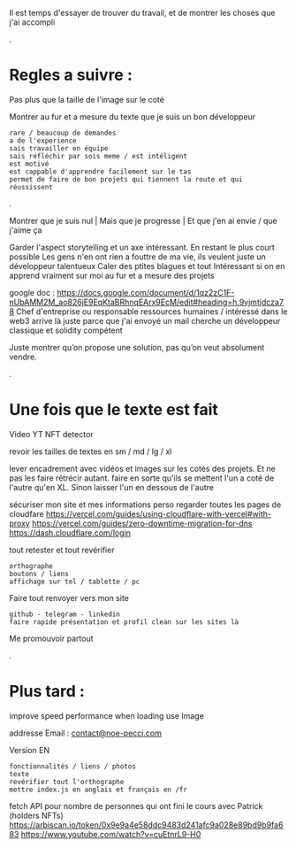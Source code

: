 Il est temps d'essayer de trouver du travail, et de montrer les choses que j'ai accompli

.

# Regles a suivre :

Pas plus que la taille de l'image sur le coté

Montrer au fur et a mesure du texte que je suis un bon développeur

    rare / beaucoup de demandes
    a de l'experience
    sais travailler en équipe
    sais réfléchir par sois meme / est intéligent
    est motivé
    est cappable d'apprendre facilement sur le tas
    permet de faire de bon projets qui tiennent la route et qui réussissent

.

Montrer que je suis nul | Mais que je progresse | Et que j'en ai envie / que j'aime ça

Garder l'aspect storytelling et un axe intéressant. En restant le plus court possible
Les gens n'en ont rien a fouttre de ma vie, ils veulent juste un développeur talentueux
Caler des ptites blagues et tout
Intéressant si on en apprend vraiment sur moi au fur et a mesure des projets

google doc : https://docs.google.com/document/d/1qz2zC1F-nUbAMM2M_ao826jE9EqKtaBRhnqEArx9EcM/edit#heading=h.9vjmtjdcza78
Chef d'entreprise ou responsable ressources humaines / intéressé dans le web3
arrive là juste parce que j'ai envoyé un mail
cherche un développeur classique et solidity compétent

Juste montrer qu’on propose une solution, pas qu’on veut absolument vendre.

.

# Une fois que le texte est fait

Video YT NFT detector

revoir les tailles de textes en sm / md / lg / xl

lever encadrement avec vidéos et images sur les cotés des projets. Et ne pas les faire rétrécir autant. faire en sorte qu'ils se mettent l'un a coté de l'autre qu'en XL. Sinon laisser l'un en dessous de l'autre

sécuriser mon site et mes informations perso
regarder toutes les pages de cloudfare
https://vercel.com/guides/using-cloudflare-with-vercel#with-proxy
https://vercel.com/guides/zero-downtime-migration-for-dns
https://dash.cloudflare.com/login

tout retester et tout revérifier

    orthographe
    boutons / liens
    affichage sur tel / tablette / pc

Faire tout renvoyer vers mon site

    github - telegram - linkedin
    faire rapide présentation et profil clean sur les sites là

Me promouvoir partout

.

# Plus tard :

improve speed performance when loading
use Image

addresse Email : contact@noe-pecci.com

Version EN

    fonctionnalités / liens / photos
    texte
    revérifier tout l'orthographe
    mettre index.js en anglais et français en /fr

fetch API pour nombre de personnes qui ont fini le cours avec Patrick (holders NFTs)
https://arbiscan.io/token/0x9e9a4e58ddc9483d241afc9a028e89bd9b9fa683
https://www.youtube.com/watch?v=cuEtnrL9-H0

